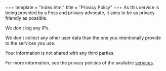 +++
template = "index.html"
title = "Privacy Policy"
+++
As this service is being provided by a Foss and privacy advocate, it aims to be as privacy friendly as possible.

We don't log any IPs.

We don't collect any other user data than the one you intentionally provide to the services you use.

Your information is not shared with any third parties.

For more information, see the privacy policies of the available [services](/).
